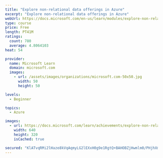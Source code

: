 ```yaml
---
title: "Explore non-relational data offerings in Azure"
excerpt: "Explore non-relational data offerings in Azure"
webUrl: https://docs.microsoft.com/en-us/learn/modules/explore-non-relational-data-offerings-azure/
type: course
price: Free
length: PT41M
ratings:
  count: 780
  average: 4.8064103
heat: 54

provider:
  name: Microsoft Learn
  domain: microsoft.com
  images:
    - url: /assets/images/organizations/microsoft.com-50x50.jpg
      width: 50
      height: 50

levels:
  - Beginner

topics:
  - Azure

images:
  - url: https://docs.microsoft.com/learn/achievements/explore-non-relational-data-offerings-azure-social.png
    width: 640
    height: 320
    isCached: true

secured: "KlATvqRMi2lHaze8kVqAqmyLG2lEXxH0g9e1RgtQ+BAHOBZjHwmlm0/PHjhXmBbvVRXDOmpvCRPx85CGHCqdcPi+rf/zTMPAYGrTVkQRQo7kj+wjRwwxEwM3SobR9pqmHeNkiBir/w9NMFf+jlVJnGaa6ptUkLcasgB5GLDSbIdubhonK9hyeOFH4fe/rCGdUxnwNSX8/s8ffnu3eXY0PuAAi1bnnaLeG5juEIeZ6U80z0dexTSOfNoAsxcDjRQ9iQ9KpOfKcRj7PHuP2Y0tlHRi7dXkduEosu7mEil56cERE/w1OlxZ86p27ZjJocrgJGpgRrAlblsFuCeAXZ3qAjniWh+2LWBqO5809uo8y+1REypV7Zb4ZDrNm43Cvv8xGHJZAXZl9ETwVnDFCT1YwcDKbSdSGv3CP617oIcnL5Y=;LQT+vs+/7O6EuVCFqlQt0w=="
---
```


